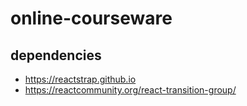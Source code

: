 # online-courseware

## dependencies
- https://reactstrap.github.io
- https://reactcommunity.org/react-transition-group/